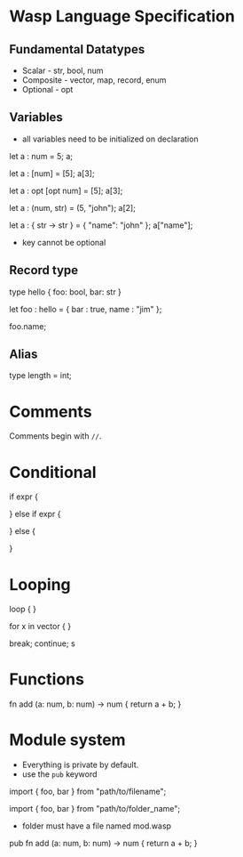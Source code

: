 # Wasp Language Specification

## Fundamental Datatypes

- Scalar - str, bool, num
- Composite - vector, map, record, enum
- Optional - opt

## Variables

- all variables need to be initialized on declaration

let a : num = 5;
a;

let a : [num] = [5];
a[3];

let a : opt [opt num] = [5];
a[3];

let a : (num, str) = (5, "john");
a[2];

let a : { str -> str } = { "name": "john" };
a["name"];

- key cannot be optional

## Record type

type hello {
	foo: bool,
  bar: str
}

let foo : hello = {
  bar : true,
  name : "jim"
};

foo.name;

## Alias

type length = int;

# Comments

Comments begin with `//`.

# Conditional

if expr {

} else if expr {

} else {

}

# Looping

loop { }

for x in vector { }

break;
continue;
s
# Functions

fn add (a: num, b: num) -> num {
	return a + b;
}

# Module system

- Everything is private by default.
- use the `pub` keyword

import { foo, bar } from "path/to/filename";

import { foo, bar } from "path/to/folder_name";
- folder must have a file named mod.wasp

pub fn add (a: num, b: num) -> num {
	return a + b;
}
 